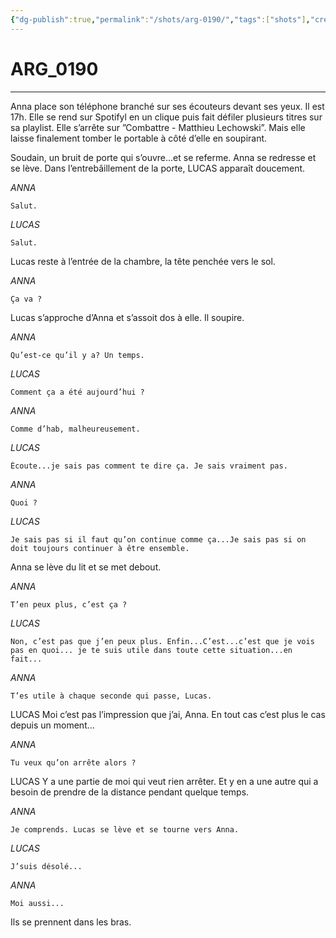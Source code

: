 ```yaml
---
{"dg-publish":true,"permalink":"/shots/arg-0190/","tags":["shots"],"created":"2024-12-19","updated":"2025-01-15"}
---
```



# ARG_0190
---
Anna place son téléphone branché sur ses écouteurs devant ses yeux. Il est 17h. Elle se rend sur Spotifyl en un clique puis fait défiler plusieurs titres sur sa playlist. Elle s’arrête sur ”Combattre - Matthieu Lechowski”. Mais elle laisse finalement tomber le portable à côté d’elle en soupirant. 

Soudain, un bruit de porte qui s’ouvre...et se referme. Anna se redresse et se lève. Dans l’entrebâillement de la porte, LUCAS apparaît doucement. 

*ANNA* 
```
Salut. 
```
*LUCAS* 
```
Salut. 
```
Lucas reste à l’entrée de la chambre, la tête penchée vers le sol. 

*ANNA* 
```
Ça va ? 
```
Lucas s’approche d’Anna et s’assoit dos à elle. Il soupire. 

*ANNA* 
```
Qu’est-ce qu’il y a? Un temps. 
```
*LUCAS* 
```
Comment ça a été aujourd’hui ? 
```
*ANNA* 
```
Comme d’hab, malheureusement. 
```
*LUCAS* 
```
Écoute...je sais pas comment te dire ça. Je sais vraiment pas. 
```
*ANNA* 
```
Quoi ? 
```
*LUCAS* 
```
Je sais pas si il faut qu’on continue comme ça...Je sais pas si on doit toujours continuer à être ensemble. 
```
Anna se lève du lit et se met debout. 

*ANNA* 
```
T’en peux plus, c’est ça ? 
```
*LUCAS* 
```
Non, c’est pas que j’en peux plus. Enfin...C’est...c’est que je vois pas en quoi... je te suis utile dans toute cette situation...en fait... 
```
*ANNA* 
```
T’es utile à chaque seconde qui passe, Lucas. 
```
LUCAS Moi c’est pas l’impression que j’ai, Anna. En tout cas c’est plus le cas depuis un moment... 

*ANNA* 
```
Tu veux qu’on arrête alors ? 
```
LUCAS Y a une partie de moi qui veut rien arrêter. Et y en a une autre qui a besoin de prendre de la distance pendant quelque temps. 

*ANNA* 
```
Je comprends. Lucas se lève et se tourne vers Anna. 
```
*LUCAS* 
```
J’suis désolé... 
```
*ANNA* 
```
Moi aussi... 
```

Ils se prennent dans les bras.

